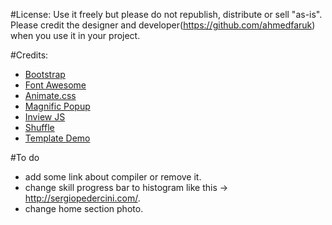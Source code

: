 
#License: 
Use it freely but please do not republish, distribute or sell "as-is". Please credit the designer and developer(https://github.com/ahmedfaruk) when you use it in your project.

#Credits: 
- <a href="http://getbootstrap.com/" target="_blank">Bootstrap</a>
- <a href="https://fortawesome.github.io/Font-Awesome/" target="_blank">Font Awesome</a>
- <a href="https://daneden.github.io/animate.css/" target="_blank">Animate.css</a>
- <a href="http://dimsemenov.com/plugins/magnific-popup/" target="_blank">Magnific Popup</a>
- <a href="https://github.com/protonet/jquery.inview" target="_blank">Inview JS</a>
- <a href="http://vestride.github.io/Shuffle/" target="_blank">Shuffle</a>
- <a href="http://trendytheme.net/demo/iamx/v/" target="_blank">Template Demo</a>


#To do
- add some link about compiler or remove it.
- change skill progress bar to histogram like this -> http://sergiopedercini.com/.
- change home section photo.
